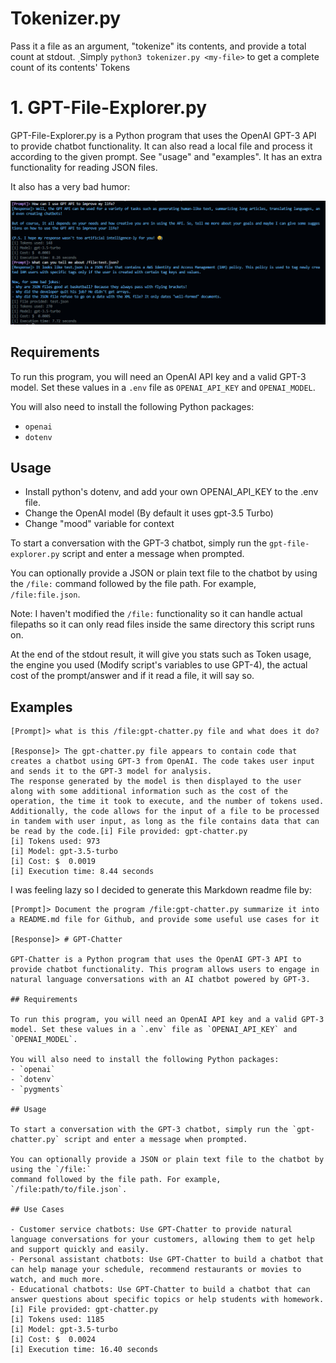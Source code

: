 # Tokenizer.py

Pass it a file as an argument, "tokenize" its contents, and provide a total count at stdout. 
̣
Simply `python3 tokenizer.py <my-file>` to get a complete count of its contents' Tokens

# 1. GPT-File-Explorer.py

GPT-File-Explorer.py is a Python program that uses the OpenAI GPT-3 API to provide chatbot functionality. It can also read a local file and process it according to the given prompt. See "usage" and "examples". It has an extra functionality for reading JSON files.

It also has a very bad humor:

![alt text](images/gpt-chatterPy.PNG)

## Requirements

To run this program, you will need an OpenAI API key and a valid GPT-3 model. Set these values in a `.env` file as `OPENAI_API_KEY` and `OPENAI_MODEL`.

You will also need to install the following Python packages:
- `openai`
- `dotenv`

## Usage

- Install python's dotenv, and add your own OPENAI_API_KEY to the .env file.
- Change the OpenAI model (By default it uses gpt-3.5 Turbo)
- Change "mood" variable for context

To start a conversation with the GPT-3 chatbot, simply run the `gpt-file-explorer.py` script and enter a message when prompted.

You can optionally provide a JSON or plain text file to the chatbot by using the `/file:` 
command followed by the file path. For example, `/file:file.json`.

Note: I haven't modified the `/file:` functionality so it can handle actual filepaths so it can only read files inside the same directory this script runs on.

At the end of the stdout result, it will give you stats such as Token usage, the engine you used (Modify script's variables to use GPT-4), the actual cost of the prompt/answer and if it read a file, it will say so.

## Examples

```
[Prompt]> what is this /file:gpt-chatter.py file and what does it do?

[Response]> The gpt-chatter.py file appears to contain code that creates a chatbot using GPT-3 from OpenAI. The code takes user input and sends it to the GPT-3 model for analysis. 
The response generated by the model is then displayed to the user along with some additional information such as the cost of the operation, the time it took to execute, and the number of tokens used. Additionally, the code allows for the input of a file to be processed 
in tandem with user input, as long as the file contains data that can be read by the code.[i] File provided: gpt-chatter.py
[i] Tokens used: 973
[i] Model: gpt-3.5-turbo
[i] Cost: $  0.0019
[i] Execution time: 8.44 seconds
```

I was feeling lazy so I decided to generate this Markdown readme file by:

```
[Prompt]> Document the program /file:gpt-chatter.py summarize it into a README.md file for Github, and provide some useful use cases for it

[Response]> # GPT-Chatter

GPT-Chatter is a Python program that uses the OpenAI GPT-3 API to provide chatbot functionality. This program allows users to engage in natural language conversations with an AI chatbot powered by GPT-3.

## Requirements

To run this program, you will need an OpenAI API key and a valid GPT-3 model. Set these values in a `.env` file as `OPENAI_API_KEY` and `OPENAI_MODEL`.

You will also need to install the following Python packages:
- `openai`
- `dotenv`
- `pygments`

## Usage

To start a conversation with the GPT-3 chatbot, simply run the `gpt-chatter.py` script and enter a message when prompted.

You can optionally provide a JSON or plain text file to the chatbot by using the `/file:` 
command followed by the file path. For example, `/file:path/to/file.json`.

## Use Cases

- Customer service chatbots: Use GPT-Chatter to provide natural language conversations for your customers, allowing them to get help and support quickly and easily.
- Personal assistant chatbots: Use GPT-Chatter to build a chatbot that can help manage your schedule, recommend restaurants or movies to watch, and much more.
- Educational chatbots: Use GPT-Chatter to build a chatbot that can answer questions about specific topics or help students with homework.
[i] File provided: gpt-chatter.py
[i] Tokens used: 1185
[i] Model: gpt-3.5-turbo
[i] Cost: $  0.0024
[i] Execution time: 16.40 seconds
```

